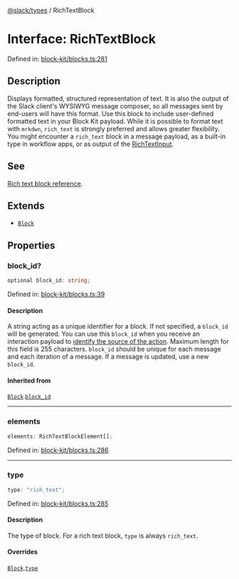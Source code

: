[@slack/types](../index.md) / RichTextBlock

# Interface: RichTextBlock

Defined in: [block-kit/blocks.ts:281](https://github.com/slackapi/node-slack-sdk/blob/main/packages/types/src/block-kit/blocks.ts#L281)

## Description

Displays formatted, structured representation of text. It is also the output of the Slack client's
WYSIWYG message composer, so all messages sent by end-users will have this format. Use this block to include
user-defined formatted text in your Block Kit payload. While it is possible to format text with `mrkdwn`,
`rich_text` is strongly preferred and allows greater flexibility.
You might encounter a `rich_text` block in a message payload, as a built-in type in workflow apps, or as output of
the [RichTextInput](RichTextInput.md).

## See

[Rich text block reference](https://docs.slack.dev/reference/block-kit/blocks/rich-text-block).

## Extends

- [`Block`](Block.md)

## Properties

### block\_id?

```ts
optional block_id: string;
```

Defined in: [block-kit/blocks.ts:39](https://github.com/slackapi/node-slack-sdk/blob/main/packages/types/src/block-kit/blocks.ts#L39)

#### Description

A string acting as a unique identifier for a block. If not specified, a `block_id` will be generated.
You can use this `block_id` when you receive an interaction payload to
[identify the source of the action](https://docs.slack.dev/interactivity/handling-user-interaction#payloads).
Maximum length for this field is 255 characters. `block_id` should be unique for each message and each iteration of
a message. If a message is updated, use a new `block_id`.

#### Inherited from

[`Block`](Block.md).[`block_id`](Block.md#block_id)

***

### elements

```ts
elements: RichTextBlockElement[];
```

Defined in: [block-kit/blocks.ts:286](https://github.com/slackapi/node-slack-sdk/blob/main/packages/types/src/block-kit/blocks.ts#L286)

***

### type

```ts
type: "rich_text";
```

Defined in: [block-kit/blocks.ts:285](https://github.com/slackapi/node-slack-sdk/blob/main/packages/types/src/block-kit/blocks.ts#L285)

#### Description

The type of block. For a rich text block, `type` is always `rich_text`.

#### Overrides

[`Block`](Block.md).[`type`](Block.md#type)
